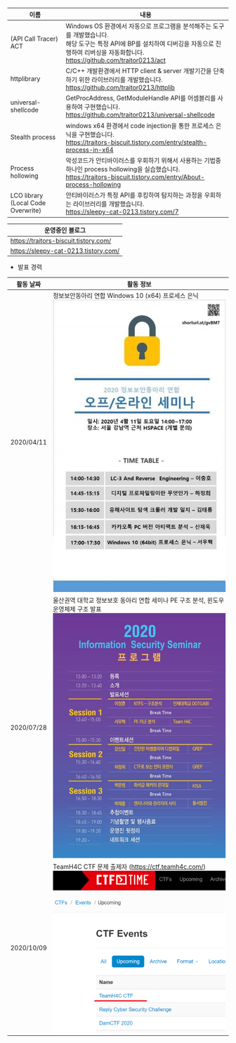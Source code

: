 | 이름                               | 내용                                                         |
| ---------------------------------- | ------------------------------------------------------------ |
| (API Call Tracer) ACT              | Windows OS 환경에서 자동으로 프로그램을 분석해주는 도구를 개발했습니다.<br />해당 도구는 특정 API에 BP를 설치하여 디버깅을 자동으로 진행하여 리버싱을 자동화합니다.<br />https://github.com/traitor0213/act |
| httplibrary                        | C/C++ 개발환경에서 HTTP client & server 개발기간을 단축하기 위한 라이브러리를 개발했습니다.<br />https://github.com/traitor0213/httplib |
| universal-shellcode                | GetProcAddress, GetModuleHandle API를 어셈블리를 사용하여 구현했습니다.<br />https://github.com/traitor0213/universal-shellcode |
| Stealth process                    | windows x64 환경에서 code injection을 통한 프로세스 은닉을 구현했습니다.<br />  https://traitors-biscuit.tistory.com/entry/stealth-process-in-x64 |
| Process hollowing                  | 악성코드가 안티바이러스를 우회하기 위해서 사용하는 기법중 하나인 process hollowing을 실습했습니다.<br />https://traitors-biscuit.tistory.com/entry/About-process-hollowing |
| LCO library (Local Code Overwrite) | 안티바이러스가 특정 API를 후킹하여 탐지하는 과정을 우회하는 라이브러리를 개발했습니다.<br />https://sleepy-cat-0213.tistory.com/7 |

| 운영중인 블로그                       |
| ------------------------------------- |
| https://traitors-biscuit.tistory.com/ |
| https://sleepy-cat-0213.tistory.com/  |



- 발표 경력

| 활동 날짜  | 활동 정보                                                    |
| ---------- | ------------------------------------------------------------ |
| 2020/04/11 | 정보보안동아리 연합 Windows 10 (x64) 프로세스 은닉![image-20201007235110769](image-20201007235110769.png) |
| 2020/07/28 | 울산권역 대학교 정보보호 동아리 연합 세미나 PE 구조 분석, 윈도우 운영체제 구조 발표![img](113818350_2600039823594584_8334721142407141391_n.jpg) |
| 2020/10/09 | TeamH4C CTF 문제 출제자 (https://ctf.teamh4c.com/)![image-20201007235510560](image-20201007235510560.png) |